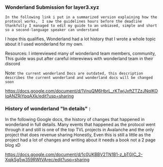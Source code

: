 

<h3> Wonderland Submission for layer3.xyz</h3>



`In the following link i put in a summarized version explaining how the protocol works, 
I saw the guidelines hours before the deadline thankfully I managed to edit
my guide to an unbiased, simple and short so a second-language speaker can understand`



I hope this qualifies, Wonderland had a lot history that I wrote a whole topic about it
I used wonderland for my own.

Resources: I intereviewed many of wonderland team members, community, This guide was put after careful intereviews with wonderland team in their discord

Note: 
`the current wonderland Docs are outdated, this description describes the current wonderland and wonderland docs will be changed soon`

https://docs.google.com/document/d/1VnuQM6HbrL_rKTwjJxftZTZzJNqIKOIqANZRiYpqAXk/edit?usp=sharing











<h3> History of wonderland "In details" : </h3>


In the following Google docs, the history of changes that happened in wonderland in full details. Many events that happened as the protocol went through it and still
is one of the top TVL projects in Avalanche and the only project that does revenue sharing 
Honestly, Even this is still a little as the project had a lot of changes and writing about it needs a book not a 2 page blog xD



https://docs.google.com/document/d/1c0UKBBV2TN1B1-z_bTGIC_2-XqjkSg5w359RWtVArec/edit?usp=sharing

